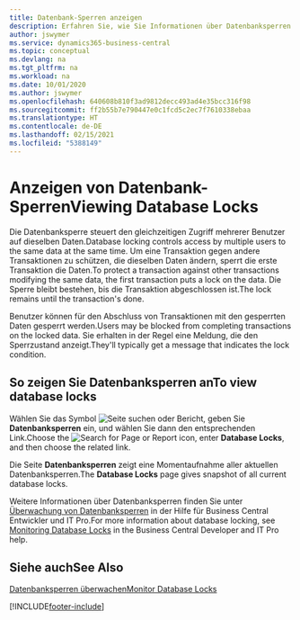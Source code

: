 ```yaml
---
title: Datenbank-Sperren anzeigen
description: Erfahren Sie, wie Sie Informationen über Datenbanksperren direkt über die Clientschnittstelle in Business Central anzeigen können.
author: jswymer
ms.service: dynamics365-business-central
ms.topic: conceptual
ms.devlang: na
ms.tgt_pltfrm: na
ms.workload: na
ms.date: 10/01/2020
ms.author: jswymer
ms.openlocfilehash: 640608b810f3ad9812decc493ad4e35bcc316f98
ms.sourcegitcommit: ff2b55b7e790447e0c1fcd5c2ec7f7610338ebaa
ms.translationtype: HT
ms.contentlocale: de-DE
ms.lasthandoff: 02/15/2021
ms.locfileid: "5388149"
---
```

# <a name="viewing-database-locks"></a><span data-ttu-id="f4063-103">Anzeigen von Datenbank-Sperren</span><span class="sxs-lookup"><span data-stu-id="f4063-103">Viewing Database Locks</span></span>

<span data-ttu-id="f4063-104">Die Datenbanksperre steuert den gleichzeitigen Zugriff mehrerer Benutzer auf dieselben Daten.</span><span class="sxs-lookup"><span data-stu-id="f4063-104">Database locking controls access by multiple users to the same data at the same time.</span></span> <span data-ttu-id="f4063-105">Um eine Transaktion gegen andere Transaktionen zu schützen, die dieselben Daten ändern, sperrt die erste Transaktion die Daten.</span><span class="sxs-lookup"><span data-stu-id="f4063-105">To protect a transaction against other transactions modifying the same data, the first transaction puts a lock on the data.</span></span> <span data-ttu-id="f4063-106">Die Sperre bleibt bestehen, bis die Transaktion abgeschlossen ist.</span><span class="sxs-lookup"><span data-stu-id="f4063-106">The lock remains until the transaction's done.</span></span>

<span data-ttu-id="f4063-107">Benutzer können für den Abschluss von Transaktionen mit den gesperrten Daten gesperrt werden.</span><span class="sxs-lookup"><span data-stu-id="f4063-107">Users may be blocked from completing transactions on the locked data.</span></span> <span data-ttu-id="f4063-108">Sie erhalten in der Regel eine Meldung, die den Sperrzustand anzeigt.</span><span class="sxs-lookup"><span data-stu-id="f4063-108">They'll typically get a message that indicates the lock condition.</span></span>

## <a name="to-view-database-locks"></a><span data-ttu-id="f4063-109">So zeigen Sie Datenbanksperren an</span><span class="sxs-lookup"><span data-stu-id="f4063-109">To view database locks</span></span>

<span data-ttu-id="f4063-110">Wählen Sie das Symbol ![Seite suchen oder Bericht](media/ui-search/search_small.png "Suchen Sie nach dem Symbol Seite oder Bericht"), geben Sie **Datenbanksperren** ein, und wählen Sie dann den entsprechenden Link.</span><span class="sxs-lookup"><span data-stu-id="f4063-110">Choose the ![Search for Page or Report](media/ui-search/search_small.png "Search for Page or Report icon") icon, enter **Database Locks**, and then choose the related link.</span></span>

<span data-ttu-id="f4063-111">Die Seite **Datenbanksperren** zeigt eine Momentaufnahme aller aktuellen Datenbanksperren.</span><span class="sxs-lookup"><span data-stu-id="f4063-111">The **Database Locks** page gives snapshot of all current database locks.</span></span>

<span data-ttu-id="f4063-112">Weitere Informationen über Datenbanksperren finden Sie unter [Überwachung von Datenbanksperren](/dynamics365/business-central/dev-itpro/administration/monitor-database-locks) in der Hilfe für Business Central Entwickler und IT Pro.</span><span class="sxs-lookup"><span data-stu-id="f4063-112">For more information about database locking, see [Monitoring Database Locks](/dynamics365/business-central/dev-itpro/administration/monitor-database-locks) in the Business Central Developer and IT Pro help.</span></span>

## <a name="see-also"></a><span data-ttu-id="f4063-113">Siehe auch</span><span class="sxs-lookup"><span data-stu-id="f4063-113">See Also</span></span>

[<span data-ttu-id="f4063-114">Datenbanksperren überwachen</span><span class="sxs-lookup"><span data-stu-id="f4063-114">Monitor Database Locks</span></span>](/dynamics365/business-central/dev-itpro/administration/monitor-database-locks) 


[!INCLUDE[footer-include](includes/footer-banner.md)]
